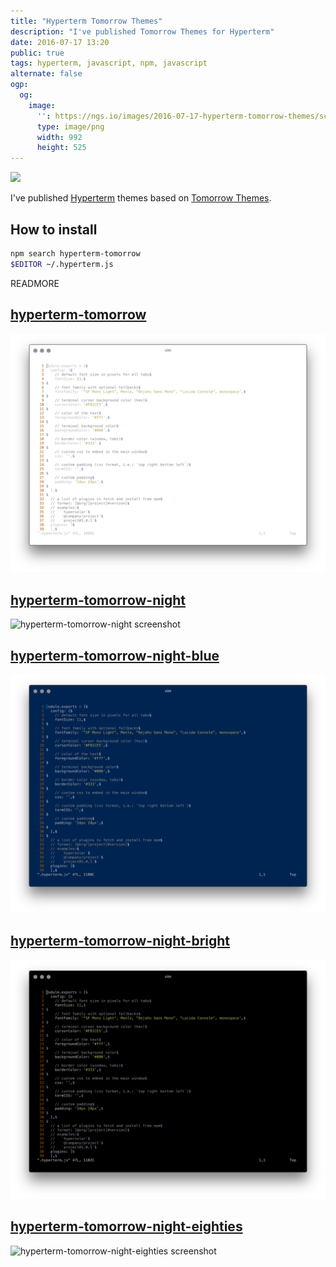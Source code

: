 ```yaml
---
title: "Hyperterm Tomorrow Themes"
description: "I've published Tomorrow Themes for Hyperterm"
date: 2016-07-17 13:20
public: true
tags: hyperterm, javascript, npm, javascript
alternate: false
ogp:
  og:
    image:
      '': https://ngs.io/images/2016-07-17-hyperterm-tomorrow-themes/screen.png
      type: image/png
      width: 992
      height: 525
---
```


![](2016-07-17-hyperterm-tomorrow-themes/screen.png)

I've published [Hyperterm] themes based on [Tomorrow Themes].

## How to install

```sh
npm search hyperterm-tomorrow
$EDITOR ~/.hyperterm.js
```

READMORE

## [hyperterm-tomorrow](https://www.npmjs.com/package/hyperterm-tomorrow-night)

![hyperterm-tomorrow screenshot](https://raw.githubusercontent.com/ngs/hyperterm-tomorrow/master/screenshot.png)

## [hyperterm-tomorrow-night](https://www.npmjs.com/package/hyperterm-tomorrow-night)

![hyperterm-tomorrow-night screenshot](https://raw.githubusercontent.com/ngs/hyperterm-tomorrow-night/master/screenshot.png)

## [hyperterm-tomorrow-night-blue](https://www.npmjs.com/package/hyperterm-tomorrow-night-blue)

![hyperterm-tomorrow-night-blue screenshot](https://raw.githubusercontent.com/ngs/hyperterm-tomorrow-night-blue/master/screenshot.png)

## [hyperterm-tomorrow-night-bright](https://www.npmjs.com/package/hyperterm-tomorrow-night-bright)

![hyperterm-tomorrow-night-bright screenshot](https://raw.githubusercontent.com/ngs/hyperterm-tomorrow-night-bright/master/screenshot.png)

## [hyperterm-tomorrow-night-eighties](https://www.npmjs.com/package/hyperterm-tomorrow-night-eighties)

![hyperterm-tomorrow-night-eighties screenshot](https://raw.githubusercontent.com/ngs/hyperterm-tomorrow-night-eighties/master/screenshot.png)


[Tomorrow Themes]: https://github.com/chriskempson/tomorrow-theme
[Hyperterm]: https://hyperterm.org/
